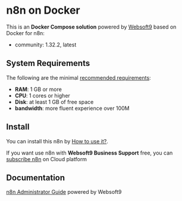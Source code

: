 # n8n on Docker  

This is an **Docker Compose solution** powered by [Websoft9](https://www.websoft9.com) based on Docker for n8n:


 - community:  1.32.2, latest


## System Requirements

The following are the minimal [recommended requirements](https://docs.n8n.io/hosting/installation/docker/):

* **RAM**: 1 GB or more
* **CPU**: 1 cores or higher
* **Disk**: at least 1 GB of free space
* **bandwidth**: more fluent experience over 100M  

## Install

You can install this n8n by [How to use it?](https://github.com/Websoft9/docker-library#how-to-use-it).   

If you want use n8n with **Websoft9 Business Support** free, you can [subscribe n8n](https://www.websoft9.com/apps) on Cloud platform

## Documentation

[n8n Administrator Guide](https://support.websoft9.com/docs/n8n) powered by Websoft9
